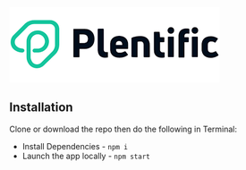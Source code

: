 <img src="./src/styles/plentific.logo.png">

<br />

## **Installation**

Clone or download the repo then do the following in Terminal:

* Install Dependencies - `npm i`
* Launch the app locally - `npm start`

<br />
